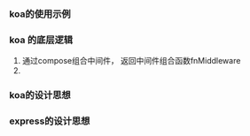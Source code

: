 ### koa的使用示例
### koa 的底层逻辑
1. 通过compose组合中间件， 返回中间件组合函数fnMiddleware
2. 
### koa的设计思想
### express的设计思想